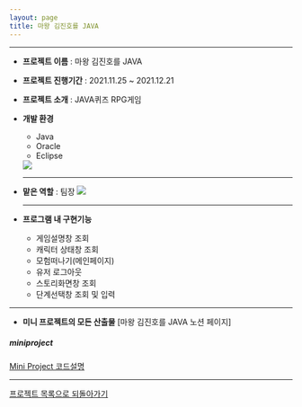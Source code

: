 ```yaml
---
layout: page
title: 마왕 김진호를 JAVA
---
```

***
  
- **프로젝트 이름** : 마왕 김진호를 JAVA

- **프로젝트 진행기간** : 2021.11.25 ~ 2021.12.21

- **프로젝트 소개** : JAVA퀴즈 RPG게임

- **개발 환경** 
  - Java
  - Oracle 
  - Eclipse 
  <img src="../img/miniTools.png">
  
  ***
  
- **맡은 역할** : 팀장
  <img src="../img/semiWBS.png">
  
 
  ***
  
- **프로그램 내 구현기능**
  - 게임설명창 조회
  - 캐릭터 상태창 조회
  - 모험떠나기(메인페이지)
  - 유저 로그아웃
  - 스토리화면창 조회
  - 단계선택창 조회 및 입력  
  
***

- **미니 프로젝트의 모든 산출물**
  [마왕 김진호를 JAVA 노션 페이지]


##### miniproject  
  [Mini Project 코드설명](miniprojectcode.md)  
  

***

[프로젝트 목록으로 되돌아가기](https://leesohyeon96.github.io/projects/)
